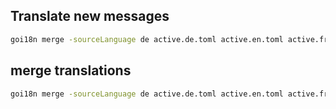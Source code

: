 ## Translate new messages

```bash
goi18n merge -sourceLanguage de active.de.toml active.en.toml active.fr.toml active.it.toml
```

## merge translations

```bash
goi18n merge -sourceLanguage de active.de.toml active.en.toml active.fr.toml active.it.toml translate.en.toml translate.fr.toml translate.it.toml 
```
